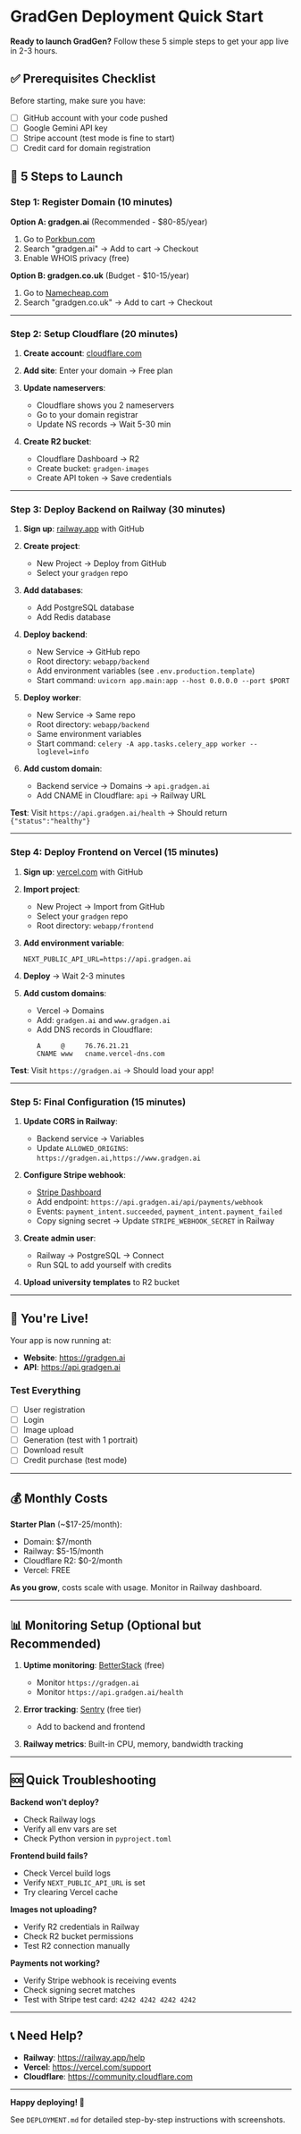 # GradGen Deployment Quick Start

**Ready to launch GradGen?** Follow these 5 simple steps to get your app live in 2-3 hours.

## ✅ Prerequisites Checklist

Before starting, make sure you have:

- [ ] GitHub account with your code pushed
- [ ] Google Gemini API key
- [ ] Stripe account (test mode is fine to start)
- [ ] Credit card for domain registration

## 🚀 5 Steps to Launch

### Step 1: Register Domain (10 minutes)

**Option A: gradgen.ai** (Recommended - $80-85/year)
1. Go to [Porkbun.com](https://porkbun.com)
2. Search "gradgen.ai" → Add to cart → Checkout
3. Enable WHOIS privacy (free)

**Option B: gradgen.co.uk** (Budget - $10-15/year)
1. Go to [Namecheap.com](https://www.namecheap.com)
2. Search "gradgen.co.uk" → Add to cart → Checkout

---

### Step 2: Setup Cloudflare (20 minutes)

1. **Create account**: [cloudflare.com](https://www.cloudflare.com)
2. **Add site**: Enter your domain → Free plan
3. **Update nameservers**: 
   - Cloudflare shows you 2 nameservers
   - Go to your domain registrar
   - Update NS records → Wait 5-30 min

4. **Create R2 bucket**:
   - Cloudflare Dashboard → R2
   - Create bucket: `gradgen-images`
   - Create API token → Save credentials

---

### Step 3: Deploy Backend on Railway (30 minutes)

1. **Sign up**: [railway.app](https://railway.app) with GitHub

2. **Create project**: 
   - New Project → Deploy from GitHub
   - Select your `gradgen` repo

3. **Add databases**:
   - Add PostgreSQL database
   - Add Redis database

4. **Deploy backend**:
   - New Service → GitHub repo
   - Root directory: `webapp/backend`
   - Add environment variables (see `.env.production.template`)
   - Start command: `uvicorn app.main:app --host 0.0.0.0 --port $PORT`

5. **Deploy worker**:
   - New Service → Same repo
   - Root directory: `webapp/backend`
   - Same environment variables
   - Start command: `celery -A app.tasks.celery_app worker --loglevel=info`

6. **Add custom domain**:
   - Backend service → Domains → `api.gradgen.ai`
   - Add CNAME in Cloudflare: `api` → Railway URL

**Test**: Visit `https://api.gradgen.ai/health` → Should return `{"status":"healthy"}`

---

### Step 4: Deploy Frontend on Vercel (15 minutes)

1. **Sign up**: [vercel.com](https://vercel.com) with GitHub

2. **Import project**:
   - New Project → Import from GitHub
   - Select your `gradgen` repo
   - Root directory: `webapp/frontend`

3. **Add environment variable**:
   ```
   NEXT_PUBLIC_API_URL=https://api.gradgen.ai
   ```

4. **Deploy** → Wait 2-3 minutes

5. **Add custom domains**:
   - Vercel → Domains
   - Add: `gradgen.ai` and `www.gradgen.ai`
   - Add DNS records in Cloudflare:
     ```
     A     @     76.76.21.21
     CNAME www   cname.vercel-dns.com
     ```

**Test**: Visit `https://gradgen.ai` → Should load your app!

---

### Step 5: Final Configuration (15 minutes)

1. **Update CORS in Railway**:
   - Backend service → Variables
   - Update `ALLOWED_ORIGINS`: `https://gradgen.ai,https://www.gradgen.ai`

2. **Configure Stripe webhook**:
   - [Stripe Dashboard](https://dashboard.stripe.com/webhooks)
   - Add endpoint: `https://api.gradgen.ai/api/payments/webhook`
   - Events: `payment_intent.succeeded`, `payment_intent.payment_failed`
   - Copy signing secret → Update `STRIPE_WEBHOOK_SECRET` in Railway

3. **Create admin user**:
   - Railway → PostgreSQL → Connect
   - Run SQL to add yourself with credits

4. **Upload university templates** to R2 bucket

---

## 🎉 You're Live!

Your app is now running at:
- **Website**: https://gradgen.ai
- **API**: https://api.gradgen.ai

### Test Everything

- [ ] User registration
- [ ] Login
- [ ] Image upload
- [ ] Generation (test with 1 portrait)
- [ ] Download result
- [ ] Credit purchase (test mode)

---

## 💰 Monthly Costs

**Starter Plan** (~$17-25/month):
- Domain: $7/month
- Railway: $5-15/month
- Cloudflare R2: $0-2/month
- Vercel: FREE

**As you grow**, costs scale with usage. Monitor in Railway dashboard.

---

## 📊 Monitoring Setup (Optional but Recommended)

1. **Uptime monitoring**: [BetterStack](https://betterstack.com) (free)
   - Monitor `https://gradgen.ai`
   - Monitor `https://api.gradgen.ai/health`

2. **Error tracking**: [Sentry](https://sentry.io) (free tier)
   - Add to backend and frontend

3. **Railway metrics**: Built-in CPU, memory, bandwidth tracking

---

## 🆘 Quick Troubleshooting

**Backend won't deploy?**
- Check Railway logs
- Verify all env vars are set
- Check Python version in `pyproject.toml`

**Frontend build fails?**
- Check Vercel build logs
- Verify `NEXT_PUBLIC_API_URL` is set
- Try clearing Vercel cache

**Images not uploading?**
- Verify R2 credentials in Railway
- Check R2 bucket permissions
- Test R2 connection manually

**Payments not working?**
- Verify Stripe webhook is receiving events
- Check signing secret matches
- Test with Stripe test card: `4242 4242 4242 4242`

---

## 📞 Need Help?

- **Railway**: https://railway.app/help
- **Vercel**: https://vercel.com/support
- **Cloudflare**: https://community.cloudflare.com

---

**Happy deploying! 🚀**

See `DEPLOYMENT.md` for detailed step-by-step instructions with screenshots.
